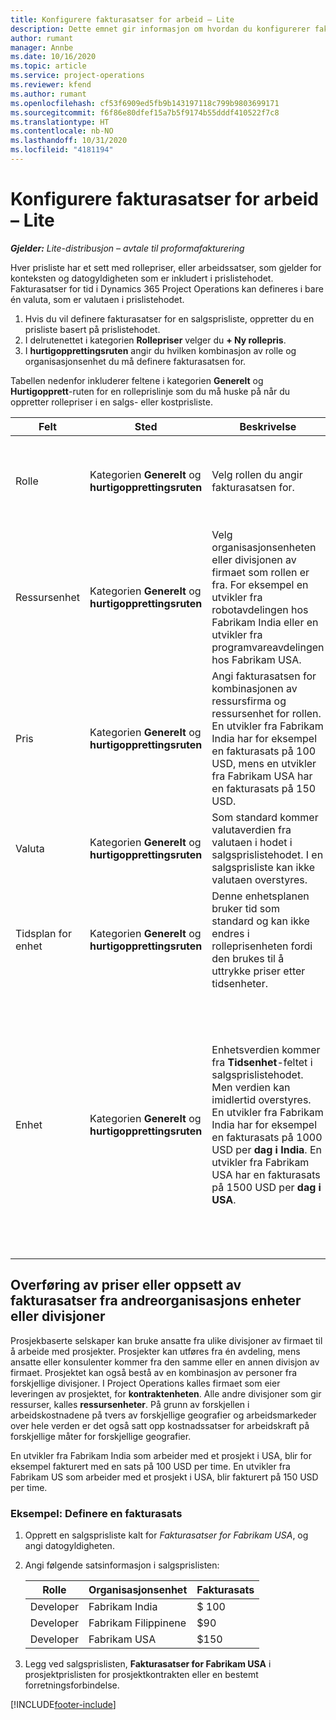 ```yaml
---
title: Konfigurere fakturasatser for arbeid – Lite
description: Dette emnet gir informasjon om hvordan du konfigurerer fakturasatser for arbeid i Project Operations.
author: rumant
manager: Annbe
ms.date: 10/16/2020
ms.topic: article
ms.service: project-operations
ms.reviewer: kfend
ms.author: rumant
ms.openlocfilehash: cf53f6909ed5fb9b143197118c799b9803699171
ms.sourcegitcommit: f6f86e80dfef15a7b5f9174b55dddf410522f7c8
ms.translationtype: HT
ms.contentlocale: nb-NO
ms.lasthandoff: 10/31/2020
ms.locfileid: "4181194"
---
```

# <a name="set-up-labor-bill-rates---lite"></a>Konfigurere fakturasatser for arbeid – Lite

_**Gjelder:** Lite-distribusjon – avtale til proformafakturering_

Hver prisliste har et sett med rollepriser, eller arbeidssatser, som gjelder for konteksten og datogyldigheten som er inkludert i prislistehodet. Fakturasatser for tid i Dynamics 365 Project Operations kan defineres i bare én valuta, som er valutaen i prislistehodet.

1. Hvis du vil definere fakturasatser for en salgsprisliste, oppretter du en prisliste basert på prislistehodet. 
2. I delrutenettet i kategorien **Rollepriser** velger du **+ Ny rollepris**. 
3. I **hurtigopprettingsruten** angir du hvilken kombinasjon av rolle og organisasjonsenhet du må definere fakturasatsen for.

  Tabellen nedenfor inkluderer feltene i kategorien **Generelt** og **Hurtigopprett**-ruten for en rolleprislinje som du må huske på når du oppretter rollepriser i en salgs- eller kostprisliste.

  | Felt | Sted | Beskrivelse | Nedstrøms påvirkning |
  | --- | --- | --- | --- |
  | Rolle | Kategorien **Generelt** og **hurtigopprettingsruten** | Velg rollen du angir fakturasatsen for. | Rollen på det innkommende estimatet eller den faktiske verdien samsvares mot denne linjen for å standardisere fakturasatsen for rollen. |
  | Ressursenhet | Kategorien **Generelt** og **hurtigopprettingsruten** | Velg organisasjonsenheten eller divisjonen av firmaet som rollen er fra. For eksempel en utvikler fra robotavdelingen hos Fabrikam India eller en utvikler fra programvareavdelingen hos Fabrikam USA. | Resursenheten på det innkommende estimatet eller den faktiske verdien samsvares mot denne linjen for å standardisere fakturasatsen for rollen. |
  | Pris | Kategorien **Generelt** og **hurtigopprettingsruten** | Angi fakturasatsen for kombinasjonen av ressursfirma og ressursenhet for rollen. En utvikler fra Fabrikam India har for eksempel en fakturasats på 100 USD, mens en utvikler fra Fabrikam USA har en fakturasats på 150 USD. | Denne prisen er standard fakturasats på prisen per enhet på det innkommende estimatet eller den faktiske linjen i tidstransaksjonsklassen. |
  | Valuta | Kategorien **Generelt** og **hurtigopprettingsruten**| Som standard kommer valutaverdien fra valutaen i hodet i salgsprislistehodet. I en salgsprisliste kan ikke valutaen overstyres. | Denne valutaen er standardvalutaen for prisen per enhet på den innkommende faktiske salgslinjen i tidstransaksjonsklassen. |
  | Tidsplan for enhet | Kategorien **Generelt** og **hurtigopprettingsruten** | Denne enhetsplanen bruker tid som standard og kan ikke endres i rolleprisenheten fordi den brukes til å uttrykke priser etter tidsenheter. | Dette feltet har ingen nedstrøms påvirkning. |
  | Enhet | Kategorien **Generelt** og **hurtigopprettingsruten** | Enhetsverdien kommer fra **Tidsenhet**-feltet i salgsprislistehodet. Men verdien kan imidlertid overstyres. En utvikler fra Fabrikam India har for eksempel en fakturasats på 1000 USD per **dag i India**. En utvikler fra Fabrikam USA har en fakturasats på 1500 USD per **dag i USA**. | Når prisen per enhet som standard brukes på et innkommende estimat eller en faktisk linje, bruker systemet enheter og konvertering i basisenheter for å beregne en pris per enhet. Estimatet er for eksempel 10 **dager i India** med arbeid for en utvikler fra India, og enhet dag i India defineres som 10 timer. Når denne estimatlinjen skal prises, beregner programmet enhetsprisen på estimatet som 1000 USD/10 timer = 100 USD per time. |


## <a name="transfer-pricing-or-set-up-bill-rates-for-resources-from-other-organizational-units-or-divisions"></a>Overføring av priser eller oppsett av fakturasatser fra andreorganisasjons enheter eller divisjoner 

Prosjekbaserte selskaper kan bruke ansatte fra ulike divisjoner av firmaet til å arbeide med prosjekter. Prosjekter kan utføres fra én avdeling, mens ansatte eller konsulenter kommer fra den samme eller en annen divisjon av firmaet. Prosjektet kan også bestå av en kombinasjon av personer fra forskjellige divisjoner. I Project Operations kalles firmaet som eier leveringen av prosjektet, for **kontraktenheten**. Alle andre divisjoner som gir ressurser, kalles **ressursenheter**. På grunn av forskjellen i arbeidskostnadene på tvers av forskjellige geografier og arbeidsmarkeder over hele verden er det også satt opp kostnadssatser for arbeidskraft på forskjellige måter for forskjellige geografier.

En utvikler fra Fabrikam India som arbeider med et prosjekt i USA, blir for eksempel fakturert med en sats på 100 USD per time. En utvikler fra Fabrikam US som arbeider med et prosjekt i USA, blir fakturert på 150 USD per time.

### <a name="example-set-up-a-bill-rate"></a>Eksempel: Definere en fakturasats

1. Opprett en salgsprisliste kalt for *Fakturasatser for Fabrikam USA*, og angi datogyldigheten.
2. Angi følgende satsinformasjon i salgsprislisten:

    | Rolle | Organisasjonsenhet | Fakturasats |
    | --- | --- | --- |
    | Developer | Fabrikam India | $ 100 |
    | Developer | Fabrikam Filippinene | $90 |
    | Developer | Fabrikam USA | $150 |

3. Legg ved salgsprislisten, **Fakturasatser for Fabrikam USA** i prosjektprislisten for prosjektkontrakten eller en bestemt forretningsforbindelse.


[!INCLUDE[footer-include](../../includes/footer-banner.md)]